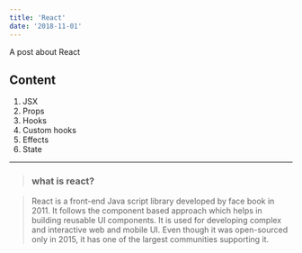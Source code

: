 ```yaml
---
title: 'React'
date: '2018-11-01'
---
```


A post about React

## Content

1. JSX
2. Props
3. Hooks
4. Custom hooks
5. Effects
6. State

---

> ### what is react?

> React is a front-end Java script library developed by face book in 2011.
> It follows the component based approach which helps in building reusable UI components.
> It is used for developing complex and interactive web and mobile UI.
> Even though it was open-sourced only in 2015, it has one of the largest communities supporting it.
